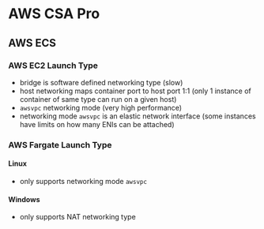 # AWS CSA Pro


## AWS ECS

### AWS EC2 Launch Type
* bridge is software defined networking type (slow)
* host networking maps container port to host port 1:1 (only 1 instance of container of same type can run on a given host)
* `awsvpc` networking mode (very high performance)
* networking mode `awsvpc` is an elastic network interface (some instances have limits on how many ENIs can be attached)

### AWS Fargate  Launch Type

#### Linux
* only supports networking mode `awsvpc`

#### Windows
* only supports NAT networking type
